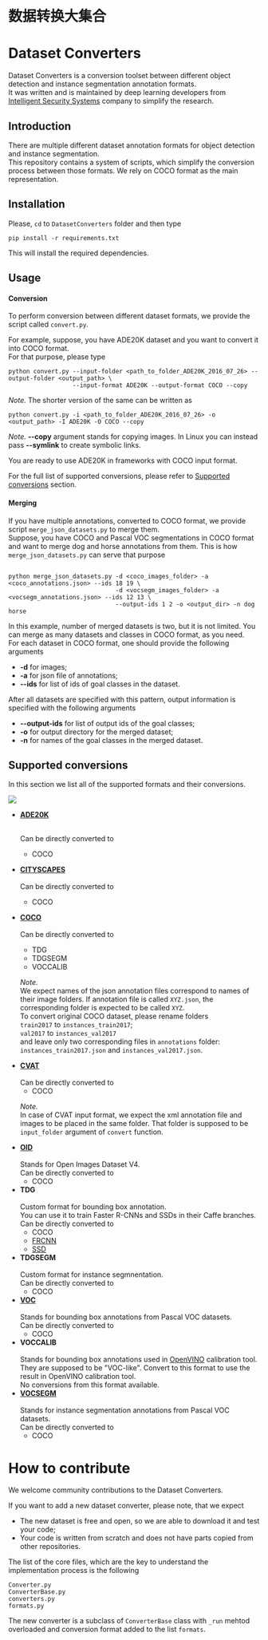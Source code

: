 # 数据转换大集合

# Dataset Converters

Dataset Converters is a conversion toolset between different object detection and instance segmentation annotation formats.<br>
It was written and is maintained by deep learning developers from <a href="https://issivs.com/">Intelligent Security Systems</a> company to simplify the research. 

## Introduction

There are multiple different dataset annotation formats for object detection and instance segmentation. <br> 
This repository contains a system of scripts, which simplify the conversion process between those formats. We rely on COCO format as the main representation.


## Installation 

Please, ```cd``` to ```DatasetConverters``` folder and then type

```
pip install -r requirements.txt
```

This will install the required dependencies.


## Usage

<h4>Conversion</h4>

To perform conversion between different dataset formats, we provide the script called ```convert.py```.

For example, suppose, you have ADE20K dataset and you want to convert it into COCO format.<br>
For that purpose, please type

```
python convert.py --input-folder <path_to_folder_ADE20K_2016_07_26> --output-folder <output_path> \
                  --input-format ADE20K --output-format COCO --copy
```

<i>Note.</i> The shorter version of the same can be written as

```
python convert.py -i <path_to_folder_ADE20K_2016_07_26> -o <output_path> -I ADE20K -O COCO --copy
```

<i>Note.</i> <b>--copy</b> argument stands for copying images. In Linux you can instead pass <b>--symlink</b> to create symbolic links.

You are ready to use ADE20K in frameworks with COCO input format.<br>

For the full list of supported conversions, please refer to [Supported conversions](#supported-conversions) section.

<h4>Merging</h4>

If you have multiple annotations, converted to COCO format, we provide script ```merge_json_datasets.py``` to merge them.<br>
Suppose, you have COCO and Pascal VOC segmentations in COCO format and want to merge dog and horse annotations from them.
This is how ```merge_json_datasets.py``` can serve that purpose

```

python merge_json_datasets.py -d <coco_images_folder> -a <coco_annotations.json> --ids 18 19 \
                              -d <vocsegm_images_folder> -a <vocsegm_annotations.json> --ids 12 13 \
                              --output-ids 1 2 -o <output_dir> -n dog horse

```

In this example, number of merged datasets is two, but it is not limited. You can merge as many datasets and classes in COCO format, as you need.<br>
For each dataset in COCO format, one should provide the following arguments

<ul>
<li>
<b>-d</b> for images;<br>
<li>
<b>-a</b> for json file of annotations;<br>
<li>
<b>--ids</b> for list of ids of goal classes in the dataset.<br>
</ul>

After all datasets are specified with this pattern, output information is specified with the following arguments

<ul>
<li>
<b>--output-ids</b> for list of output ids of the goal classes;<br>
<li>
<b>-o</b> for output directory for the merged dataset;<br>
<li>
<b>-n</b> for names of the goal classes in the merged dataset.<br>
</ul>


## Supported conversions

In this section we list all of the supported formats and their conversions.

![](doc/dataset_converter_vis.png)

<ul>

<li>
<a href="http://groups.csail.mit.edu/vision/datasets/ADE20K/"><b>ADE20K</b></a>
<br><br>

Can be directly converted to 

<ul>
<li> COCO
</ul>

<li>

<a href="https://www.cityscapes-dataset.com/"><b>CITYSCAPES</b></a>
<br><br>
Can be directly converted to 

<ul>
<li> COCO
</ul>

<li>

<a href="http://cocodataset.org/#home"><b>COCO</b></a>
<br><br>
Can be directly converted to 

<ul>
<li> TDG
<li> TDGSEGM
<li> VOCCALIB
</ul>

<i>Note.</i><br>
We expect names of the json annotation files correspond to names of their image folders.
If annotation file is called ```XYZ.json```, the corresponding folder is expected to be
called ```XYZ```.<br>
To convert original COCO dataset, please rename folders<br>
```train2017``` to ```instances_train2017```;<br>
```val2017``` to ```instances_val2017```<br>
and leave only two corresponding files in ```annotations``` folder: ```instances_train2017.json``` and ```instances_val2017.json```.

<li>
<a href="https://github.com/opencv/cvat"><b>CVAT</b></a>
<br><br>
Can be directly converted to 

<ul>
<li> COCO
</ul>

<i>Note.</i><br>
In case of CVAT input format, we expect the xml annotation file and 
images to be placed in the same folder. That folder is supposed to be 
```input_folder``` argument of ```convert``` function.

<li>
<a href="https://storage.googleapis.com/openimages/web/index.html"><b>OID</b></a>
<br><br>
Stands for Open Images Dataset V4.<br>
Can be directly converted to 

<ul>
<li> COCO
</ul>

<li>
<b>TDG</b>
<br><br>
Custom format for bounding box annotation.<br>
You can use it to train Faster R-CNNs and SSDs in their Caffe branches.<br>
Can be directly converted to 

<ul>
<li> COCO
<li> <a href="https://github.com/D-X-Y/caffe-faster-rcnn/tree/dev">FRCNN</a>
<li> <a href="https://github.com/weiliu89/caffe/tree/ssd">SSD</a>
</ul>

<li>
<b>TDGSEGM</b>
<br><br>
Custom format for instance segmnentation.<br>
Can be directly converted to 

<ul>
<li> COCO
</ul>

<li>
<a href="http://host.robots.ox.ac.uk/pascal/VOC/"><b>VOC</b></a>
<br><br>
Stands for bounding box annotations from Pascal VOC datasets.<br>
Can be directly converted to 

<ul>
<li> COCO
</ul>

<li>
<b>VOCCALIB</b>
<br><br>
Stands for bounding box annotations used in <a href="https://software.intel.com/en-us/openvino-toolkit">OpenVINO</a> calibration tool.<br>
They are supposed to be "VOC-like". Convert to this format to use the result in OpenVINO 
calibration tool.<br>
No conversions from this format available.


<li>
<a href="http://host.robots.ox.ac.uk/pascal/VOC/"><b>VOCSEGM</b></a>
<br><br>
Stands for instance segmentation annotations from Pascal VOC datasets.<br>
Can be directly converted to 

<ul>
<li> COCO
</ul>

</ul>

# How to contribute

We welcome community contributions to the Dataset Converters.<br>

If you want to add a new dataset converter, please note, that we expect

<ul>
<li> The new dataset is free and open, so we are able to download it and test your code;
<li> Your code is written from scratch and does not have parts copied from other repositories.
</ul>

The list of the core files, which are the key to understand the implementation process is the following

```
Converter.py
ConverterBase.py
converters.py
formats.py
```

The new converter is a subclass of ```ConverterBase``` class with ```_run``` mehtod
overloaded and conversion format added to the list ```formats```.



